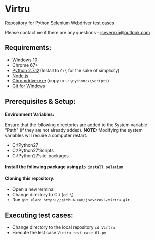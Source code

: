 # Virtru
Repository for Python Selenium Webdriver test cases

Please contact me if there are any questions - jsevern55@outlook.com

## Requirements:
* Windows 10
* Chrome 67+
* [Python 2.7.12](https://www.python.org/ftp/python/2.7.15/python-2.7.15.amd64.msi) (Install to `C:\` for the sake of simplicity)
* [Node.js](https://nodejs.org/en/download/current/)
* [Chromdriver.exe](https://chromedriver.storage.googleapis.com/2.40/chromedriver_win32.zip) (copy to `C:\Python27\Scripts`)
* [Git for Windows](https://git-scm.com/download/win)

## Prerequisites & Setup:
#### Environment Variables: 
Ensure that the following directories are added to the System variable "Path" (if they are not already added). **NOTE:** Modifying the system variables will require a computer restart.
  * C:\Python27
  * C:\Python27\Scripts
  * C:\Python27\site-packages
#### Install the following package using `pip install selenium`

#### Cloning this repository:
  * Open a new terminal
  * Change directory to C:\ (`cd \`)
  * Run `git clone https://github.com/jsevern55/Virtru.git`
  
  ## Executing test cases:
  * Change directory to the local repository `cd Virtru`
  * Execute the test case `Virtru_test_case_01.py`

